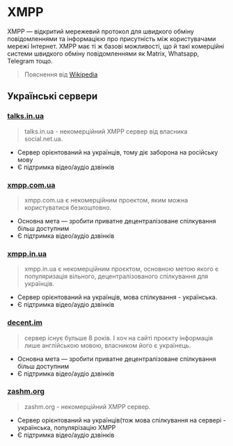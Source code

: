 <Banner
  text="XMPP"
  image="/comms/xmpp.png"
  blur="5px"
/>

# XMPP

XMPP — відкритий мережевий протокол для швидкого обміну повідомленнями та інформацією про присутність між користувачами мережі Інтернет. XMPP має ті ж базові можливості, що й такі комерційні системи швидкого обміну повідомленнями як Matrix, Whatsapp, Telegram тощо.
> Пояснення від [Wikipedia](https://uk.wikipedia.org/wiki/XMPP)

## Українські сервери

### [**talks.in.ua**](https://talks.in.ua) <Badge type="info" text="Prosody" />
  > talks.in.ua - некомерційний XMPP сервер від власника social.net.ua.
  - Сервер орієнтований на українців, тому діє заборона на російську мову
  - Є підтримка відео/аудіо дзвінків
### [**xmpp.com.ua**](https://xmpp.com.ua) <Badge type="info" text="Ejabberd" />
  > xmpp.com.ua є некомерційним проектом, яким можна користуватися безкоштовно.
  - Основна мета — зробити приватне децентралізоване спілкування більш доступним
  - Є підтримка відео/аудіо дзвінків
### [**xmpp.in.ua**](https://xmpp.in.ua) <Badge type="info" text="Prosody" />
  > xmpp.in.ua є некомерційним проєктом, основною метою якого є популяризація вільного, децентралізованого спілкування для українців.
  - Сервер орієнтований на українців, мова спілкування - українська.
  - Є підтримка відео/аудіо дзвінків
### [**decent.im**](https://decent.im) <Badge type="info" text="Prosody" />
  > сервер існує бульше 8 років. І хоч на сайті проєкту інформація лише англійською мовою, власником його є українець.
  - Основна мета — зробити приватне децентралізоване спілкування більш доступним
  - Є підтримка відео/аудіо дзвінків
### [**zashm.org**](https://zashm.org) <Badge type="info" text="Prosody" />
  > zashm.org - некомерційний XMPP сервер.
  - Сервер орієнтований на українців(тож мова спілкування на сервері - українська, популярізацію XMPP
  - Є підтримка відео/аудіо дзвінків